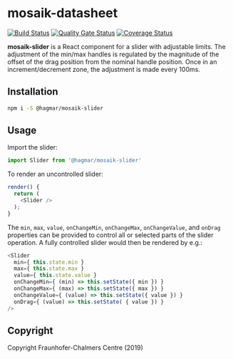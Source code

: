 # mosaik-datasheet

[![Build Status](https://travis-ci.com/FraunhoferChalmersCentre/mosaik-slider.svg?branch=master)](https://travis-ci.com/FraunhoferChalmersCentre/mosaik-slider) [![Quality Gate Status](https://sonarcloud.io/api/project_badges/measure?project=FraunhoferChalmersCentre_mosaik-slider&metric=alert_status)](https://sonarcloud.io/dashboard?id=FraunhoferChalmersCentre_mosaik-slider) [![Coverage Status](https://coveralls.io/repos/github/FraunhoferChalmersCentre/mosaik-slider/badge.svg?branch=master)](https://coveralls.io/github/FraunhoferChalmersCentre/mosaik-slider?branch=master)

**mosaik-slider** is a React component for a slider with adjustable limits. The adjustment of the min/max handles is regulated by the magnitude of the offset of the drag position from the nominal handle position. Once in an increment/decrement zone, the adjustment is made every 100ms.

## Installation
```sh
npm i -S @hagmar/mosaik-slider
```

## Usage

Import the slider:

```js
import Slider from '@hagmar/mosaik-slider'
```

To render an uncontrolled slider:

```js
render() {
  return (
    <Slider />
  );
}
```

The `min`, `max`, `value`, `onChangeMin`, `onChangeMax`, `onChangeValue`, and `onDrag` properties can be provided to control all or selected parts of the slider operation. A fully controlled slider would then be rendered by e.g.:

```js
<Slider
  min={ this.state.min }
  max={ this.state.max }
  value={ this.state.value }
  onChangeMin={ (min) => this.setState({ min }) }
  onChangeMax={ (max) => this.setState({ max }) }
  onChangeValue={ (value) => this.setState({ value }) }
  onDrag={ (value) => this.setState( { value }) }
/>
```

## Copyright
Copyright Fraunhofer-Chalmers Centre (2019)
